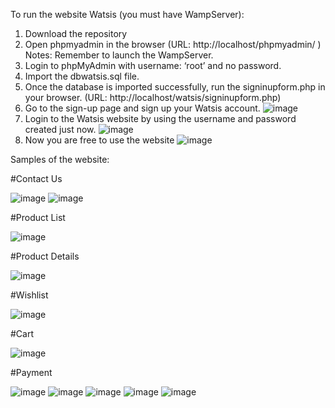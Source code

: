 To run the website Watsis (you must have WampServer):
1) Download the repository
2) Open phpmyadmin in the browser (URL: http://localhost/phpmyadmin/ ) Notes: Remember to launch the WampServer.
3) Login to phpMyAdmin with username: ‘root’ and no password.
4) Import the dbwatsis.sql file.
5) Once the database is imported successfully, run the signinupform.php in your browser. (URL: http://localhost/watsis/signinupform.php)
6) Go to the sign-up page and sign up your Watsis account.
![image](https://github.com/Watsis-Personal-Care/watsis-main/assets/84895009/c332708b-c991-400a-b836-3d031dfaa0d8)
8) Login to the Watsis website by using the username and password created just now.
![image](https://github.com/Watsis-Personal-Care/watsis-main/assets/84895009/0947e9ba-94ae-48f2-a570-407b97f659ba)
9) Now you are free to use the website
![image](https://github.com/Watsis-Personal-Care/watsis-main/assets/84895009/83b5e9d7-a29b-47de-a30f-590b74d31ac7)

Samples of the website:

#Contact Us

![image](https://github.com/Watsis-Personal-Care/watsis-main/assets/84895009/c3780fe9-6b37-4ce6-8236-d7e581f78cf7)
![image](https://github.com/Watsis-Personal-Care/watsis-main/assets/84895009/83f6d073-06c1-4786-8dc4-845584a9eb16)


#Product List

![image](https://github.com/Watsis-Personal-Care/watsis-main/assets/84895009/171298ee-c8a7-4283-9ac4-dca095ac0ca8)


#Product Details

![image](https://github.com/Watsis-Personal-Care/watsis/assets/84895009/7fae9cdb-3fa5-4add-bd49-45c63db6491d)

#Wishlist

![image](https://github.com/Watsis-Personal-Care/watsis-main/assets/84895009/821d168e-60d8-4c96-ba7f-7b83f1ca36ce)


#Cart

![image](https://github.com/Watsis-Personal-Care/watsis-main/assets/84895009/81fe3b23-fbd7-4792-851b-6f4f47523873)


#Payment

![image](https://github.com/Watsis-Personal-Care/watsis-main/assets/84895009/2b0ea4e9-7920-469e-9557-f5c0e89f5adb)
![image](https://github.com/Watsis-Personal-Care/watsis-main/assets/84895009/097bcb37-b9fa-47c0-af65-3692ec41a2da)
![image](https://github.com/Watsis-Personal-Care/watsis-main/assets/84895009/84f1c396-30f7-479a-aa9a-9afc63d0ce4b)
![image](https://github.com/Watsis-Personal-Care/watsis-main/assets/84895009/e535fb51-9cfe-47de-9c06-de4f4b0f511c)
![image](https://github.com/Watsis-Personal-Care/watsis-main/assets/84895009/400bd594-93fe-44db-8ffc-65b1df64c6b3)



